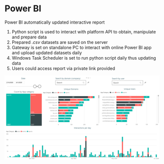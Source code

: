 # Power BI
Power BI automatically updated interactive report 

1. Python script is used to interact with platform API to obtain, manipulate and prepare data
2. Prepared *.csv* datasets are saved on the server
3. Gateway is set on standalone PC to interact with online Power BI app and upload updated datasets daily
4. Windows Task Scheduler is set to run python script daily thus updating data
5. Users could access report via private link provided

![first](https://github.com/DZorikhin/power-bi/blob/master/slide_1.png "first")
